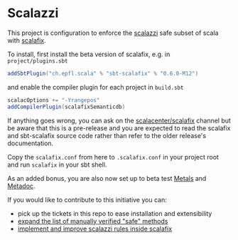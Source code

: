# Scalazzi

This project is configuration to enforce the [scalazzi](http://yowconference.com.au/slides/yowwest2014/Morris-ParametricityTypesDocumentationCodeReadability.pdf) safe subset of scala with [scalafix](https://github.com/scalacenter/scalafix).

To install, first install the beta version of scalafix, e.g. in `project/plugins.sbt`

```scala
addSbtPlugin("ch.epfl.scala" % "sbt-scalafix" % "0.6.0-M12")
```

and enable the compiler plugin for each project in `build.sbt`

```scala
scalacOptions += "-Yrangepos"
addCompilerPlugin(scalafixSemanticdb)
```

If anything goes wrong, you can ask on the [scalacenter/scalafix](https://gitter.im/scalacenter/scalafix) channel but be aware that this is a pre-release and you are expected to read the scalafix and sbt-scalafix source code rather than refer to the older release's documentation.

Copy the `scalafix.conf` from here to `.scalafix.conf` in your project root and run `scalafix` in your sbt shell.

As an added bonus, you are also now set up to beta test [Metals](https://github.com/scalameta/metals) and [Metadoc](https://github.com/scalameta/metadoc).

If you would like to contribute to this initiative you can:

- pick up the tickets in this repo to ease installation and extensibility
- [expand the list of manually verified "safe" methods](CONTRIBUTING.md)
- [implement and improve scalazzi rules inside scalafix](https://github.com/scalacenter/scalafix/issues?q=is%3Aissue+is%3Aopen+label%3Ascalazzi)
